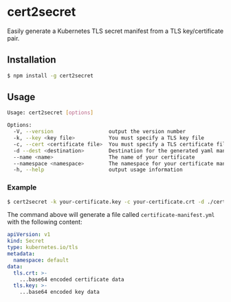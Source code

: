 # cert2secret

Easily generate a Kubernetes TLS secret manifest from a TLS key/certificate pair.

## Installation

```sh
$ npm install -g cert2secret
```

## Usage

```sh
Usage: cert2secret [options]

Options:
  -V, --version                  output the version number
  -k, --key <key file>           You must specify a TLS key file
  -c, --cert <certificate file>  You must specify a TLS certificate file
  -d --dest <destination>        Destination for the generated yaml manifest
  --name <name>                  The name of your certificate
  --namespace <namespace>        The namespace for your certificate manifest
  -h, --help                     output usage information
```
### Example
```sh
$ cert2secret -k your-certificate.key -c your-certificate.crt -d ./certificate-manifest.yaml
```
The command above will generate a file called `certificate-manifest.yml` with the following content:

```yaml
apiVersion: v1
kind: Secret
type: kubernetes.io/tls
metadata:
  namespace: default
data:
  tls.crt: >-
    ...base64 encoded certificate data
  tls.key: >-
    ...base64 encoded key data
```
